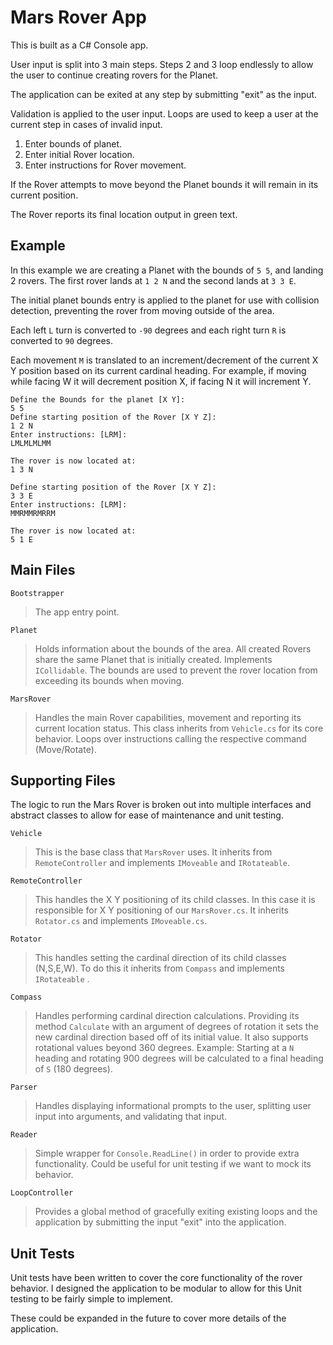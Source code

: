 ﻿# Mars Rover App

This is built as a C# Console app.
 
User input is split into 3 main steps. Steps 2 and 3 loop endlessly to allow the user to continue creating rovers for the Planet. 

The application can be exited at any step by submitting "exit" as the input.

Validation is applied to the user input. Loops are used to keep a user at the current step in cases of invalid input.

1. Enter bounds of planet.
2. Enter initial Rover location.
3. Enter instructions for Rover movement.

If the Rover attempts to move beyond the Planet bounds it will remain in its current position.

The Rover reports its final location output in green text.

## Example
In this example we are creating a Planet with the bounds of `5 5`, and landing 2 rovers. The first rover lands at `1 2 N` and the second lands at `3 3 E`.

The initial planet bounds entry is applied to the planet for use with collision detection, preventing the rover from moving outside of the area.

Each left `L` turn is converted to `-90` degrees and each right turn `R`
is converted to `90` degrees.

Each movement `M` is translated to an increment/decrement of the current X Y position based on its current cardinal heading. For example, if moving while facing W it will decrement position X, if facing N it will increment Y.

```
Define the Bounds for the planet [X Y]:
5 5
Define starting position of the Rover [X Y Z]:
1 2 N
Enter instructions: [LRM]:
LMLMLMLMM

The rover is now located at:
1 3 N

Define starting position of the Rover [X Y Z]:
3 3 E
Enter instructions: [LRM]:
MMRMMRMRRM

The rover is now located at:
5 1 E
```

## Main Files
`Bootstrapper` 
> The app entry point.

`Planet` 
> Holds information about the bounds of the area. All created Rovers share the same Planet that is initially created. Implements `ICollidable`. The bounds are used to prevent the rover location from exceeding its bounds when moving.

`MarsRover` 
> Handles the main Rover capabilities, movement and reporting its current location status. This class inherits from `Vehicle.cs` for its core behavior. Loops over instructions calling the respective command (Move/Rotate).

## Supporting Files

The logic to run the Mars Rover is broken out into multiple interfaces and abstract classes to allow for ease of maintenance and unit testing.

`Vehicle` 
> This is the base class that `MarsRover` uses. It inherits from `RemoteController` and implements `IMoveable` and `IRotateable`.

`RemoteController` 
> This handles the X Y positioning of its child classes. In this case it is responsible for X Y positioning of our `MarsRover.cs`. It inherits `Rotator.cs` and implements `IMoveable.cs`.

`Rotator`
> This handles setting the cardinal direction of its child classes (N,S,E,W). To do this it inherits from `Compass` and implements ` IRotateable` .

`Compass`
> Handles performing cardinal direction calculations. Providing its method `Calculate` with an argument of degrees of rotation it sets the new cardinal direction based off of its initial value.
> It also supports rotational values beyond 360 degrees. Example: Starting at a `N` heading and rotating 900 degrees will be calculated to a final heading of `S` (180 degrees).

`Parser`
> Handles displaying informational prompts to the user, splitting user input into arguments, and validating that input.

`Reader`
> Simple wrapper for `Console.ReadLine()` in order to provide extra functionality. Could be useful for unit testing if we want to mock its behavior.

`LoopController`
> Provides a global method of gracefully exiting existing loops and the application by submitting the input "exit" into the application.

## Unit Tests
Unit tests have been written to cover the core functionality of the rover behavior. I designed the application to be modular to allow for this Unit testing to be fairly simple to implement.

These could be expanded in the future to cover more details of the application.